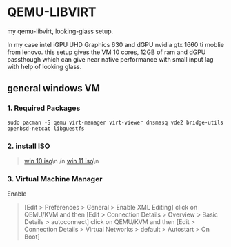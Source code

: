 # QEMU-LIBVIRT
my qemu-libvirt, looking-glass setup.

In my case intel iGPU UHD Graphics 630 and dGPU nvidia gtx 1660 ti moblie from lenovo. 
this setup gives the VM 10 cores, 12GB of ram and dGPU passthough which can give near native performance with small input lag with help of looking glass.

## general windows VM 
### 1. Required Packages
```
sudo pacman -S qemu virt-manager virt-viewer dnsmasq vde2 bridge-utils openbsd-netcat libguestfs
```
### 2. install ISO
> [win 10 iso](https://www.microsoft.com/en-us/software-download/windows10ISO)\n /n
> [win 11 iso](https://www.microsoft.com/software-download/windows11)\n
### 3. Virtual Machine Manager 
Enable 
> [Edit > Preferences > General > Enable XML Editing]
> click on QEMU/KVM and then [Edit > Connection Details > Overview > Basic Details > autoconnect]
> click on QEMU/KVM and then [Edit > Connection Details > Virtual Networks > default > Autostart > On Boot]
